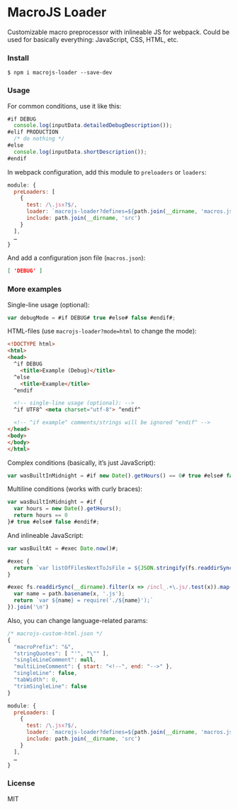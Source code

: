 # MacroJS Loader

Customizable macro preprocessor with inlineable JS for webpack. Could be used for basically everything: JavaScript, CSS, HTML, etc.

### Install

```
$ npm i macrojs-loader --save-dev
```

### Usage

For common conditions, use it like this:

```js
#if DEBUG
  console.log(inputData.detailedDebugDescription());
#elif PRODUCTION
  /* do nothing */
#else
  console.log(inputData.shortDescription());
#endif
```

In webpack configuration, add this module to `preloaders` or `loaders`:

```js
module: {
  preLoaders: [
    {
      test: /\.jsx?$/,
      loader: `macrojs-loader?defines=${path.join(__dirname, 'macros.json')}`,
      include: path.join(__dirname, 'src')
    }
  ],
  …
}
```

And add a configuration json file (`macros.json`):

```json
[ 'DEBUG' ]
```

### More examples

Single-line usage (optional):

```js
var debugMode = #if DEBUG# true #else# false #endif#;
```

HTML-files (use `macrojs-loader?mode=html` to change the mode):

```html
<!DOCTYPE html>
<html>
<head>
  ^if DEBUG
    <title>Example (Debug)</title>
  ^else
    <title>Example</title>
  ^endif

  <!-- single-line usage (optional): -->
  ^if UTF8^ <meta charset="utf-8"> ^endif^

  <!-- ^if example^ comments/strings will be ignored ^endif^ -->
</head>
<body>
</body>
</html>
```

Complex conditions (basically, it’s just JavaScript):

```js
var wasBuiltInMidnight = #if new Date().getHours() == 0# true #else# false #endif#;
```

Multiline conditions (works with curly braces):

```js
var wasBuiltInMidnight = #if {
  var hours = new Date().getHours();
  return hours == 0
}# true #else# false #endif#;
```

And inlineable JavaScript:

```js
var wasBuiltAt = #exec Date.now()#;

#exec {
  return `var listOfFilesNextToJsFile = ${JSON.stringify(fs.readdirSync(__dirname))};`
}

#exec fs.readdirSync(__dirname).filter(x => /incl_.+\.js/.test(x)).map(x => {
  var name = path.basename(x, '.js');
  return `var ${name} = require('./${name}');`
}).join('\n')
```

Also, you can change language-related params:

```js
/* macrojs-custom-html.json */
{
  "macroPrefix": "&",
  "stringQuotes": [ "'", "\"" ],
  "singleLineComment": null,
  "multiLineComment": { start: "<!--", end: "-->" },
  "singleLine": false,
  "tabWidth": 0,
  "trimSingleLine": false
}
```

```js
module: {
  preLoaders: [
    {
      test: /\.jsx?$/,
      loader: `macrojs-loader?defines=${path.join(__dirname, 'macros.json')}&config=${path.join(__dirname, 'macrojs-custom-html.json')}`,
      include: path.join(__dirname, 'src')
    }
  ],
  …
}
```


### License

MIT

